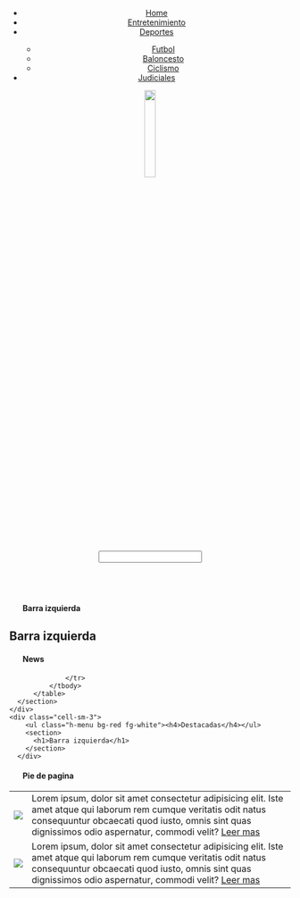 <!-- TITLE: Home -->
<!-- SUBTITLE: A quick summary of Home -->
<header>
        <nav  class="h-menu flex-align-self-center">
          <ul class="h-menu bg-red fg-white">
              <li><a href="#">Home</a></li>
              <li><a href="#">Entretenimiento</a></li>
              <li><a href="#" class="dropdown-toggle">Deportes</a></li>
              <ul class="d-menu" data-role="dropdown">
                <li><a href="#">Futbol</a></li>
                <li><a href="#">Baloncesto</a></li>
                <li><a href="#">Ciclismo</a></li>
              </ul>
              <li><a href="#">Judiciales</a></li>
          </ul>
        </nav>
        <div class="row">
          <div class="cell-sm">
            <img src="img/logo.jpg" width="20%">
          </div>
          <div class="cell-sm">
            <p>&nbsp;</p>
              <input type="text" data-role="input" data-search-button="true">
          </div>
      </div>
    </br>
      <div data-role="carousel"
           data-cls-controls="fg-cyan"
           data-ato-start="true"
           data-height="@ (max-width: 1366px),150 |(max-width: 992px),150 | (max-width: 768px),100 | (max-width: 576px),100">
          <div class="slide" data-cover="img/slide1.jpg"></div>
          <div class="slide" data-cover="img/slide2.jpg"></div>
          <div class="slide" data-cover="img/slide3.jpg"></div>
      </div>                      
  </header>
  <div class="row">
  <div class="cell-sm-3">
    <ul class="h-menu bg-red fg-white"><h4>Barra izquierda</h4></ul>
    <section>
      <h1>Barra izquierda</h1>
    </section>
  </div>
  <div class="cell-sm-6">
      <ul class="h-menu bg-red fg-white"><h4>News</h4></ul>
      <section>
          <table class="table table-border cell-border">
              <tbody>
                  <tr>
                      <td class="alert">
                        <img src="https://www.placecage.com/200/200">
                      </td>
                      <td>Lorem ipsum, dolor sit amet consectetur adipisicing elit. Iste amet atque qui laborum rem cumque veritatis odit natus consequuntur obcaecati quod iusto, omnis sint quas dignissimos odio aspernatur, commodi velit?
                        <a href="">Leer mas</a>
                      </td>
                    </tr>
                    <tr>    
                      <td class="alert">
                          <img src="https://placeimg.com/200/200/people">
                        </td>
                        <td>Lorem ipsum, dolor sit amet consectetur adipisicing elit. Iste amet atque qui laborum rem cumque veritatis odit natus consequuntur obcaecati quod iusto, omnis sint quas dignissimos odio aspernatur, commodi velit?
                            <a href="">Leer mas</a>
                        </td>
                        
                  </tr>
              </tbody>
          </table>
      </section>
    </div>
    <div class="cell-sm-3">
        <ul class="h-menu bg-red fg-white"><h4>Destacadas</h4></ul>
        <section>
          <h1>Barra izquierda</h1>
        </section>
      </div>
  </div>
  <footer>
  <div class="row">
    <div class="cell">
      <ul class="h-menu bg-red fg-white"><h4>Pie de pagina</h4></ul>
    </div>
  </div>
  </footer>
</div>
